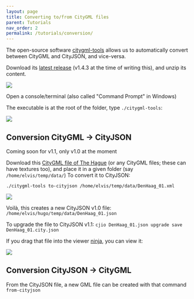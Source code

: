 ```yaml
---
layout: page
title: Converting to/from CityGML files
parent: Tutorials
nav_order: 2
permalink: /tutorials/conversion/
---
```


The open-source software [citygml-tools](https://github.com/citygml4j/citygml-tools) allows us to automatically convert between CityGML and CityJSON, and vice-versa. 

Download its [latest release](https://github.com/citygml4j/citygml-tools/releases) (v1.4.3 at the time of writing this), and unzip its content.

![](../files/c-download.png)

Open a console/terminal (also called "Command Prompt" in Windows)

The executable is at the root of the folder, type `./citygml-tools`:

![](../files/c-help.png)




## Conversion CityGML -> CityJSON

<span class="label label-yellow">Coming soon for v1.1, only v1.0 at the moment</span>

Download this [CityGML file of The Hague](https://3d.bk.tudelft.nl/opendata/cityjson/citygml/DenHaag_01.xml) (or any CityGML files; these can have textures too), and place it in a given folder (say `/home/elvis/temp/data/`)
To convert it to CityJSON:

```
./citygml-tools to-cityjson /home/elvis/temp/data/DenHaag_01.xml
```

![](../files/c-tocityjson.png)

Voilà, this creates a new CityJSON v1.0 file: `/home/elvis/hugo/temp/data/DenHaag_01.json`

To upgrade the file to CityJSON v1.1: `cjio DenHaag_01.json upgrade save DenHaag_01.city.json`

If you drag that file into the viewer [ninja](https://ninja.cityjson.org/), you can view it:

![](../files/c-ninja.png)


## Conversion CityJSON -> CityGML

From the CityJSON file, a new GML file can be created with that command `from-cityjson`



